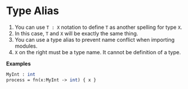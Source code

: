 # Type Alias



1. You can use `T : X` notation to define `T` as another spelling for type `X`.
2. In this case, `T` and `X` will be exactly the same thing.
3. You can use a type alias to prevent name conflict when importing modules.
4. `X` on the right must be a type name. It cannot be definition of a type.

**Examples**

```perl
MyInt : int
process = fn(x:MyInt -> int) { x }
```


